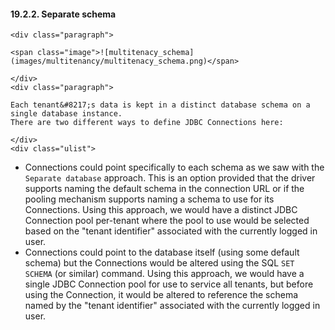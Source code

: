#### 19.2.2. Separate schema

    <div class="paragraph">

    <span class="image">![multitenacy_schema](images/multitenancy/multitenacy_schema.png)</span>

    </div>
    <div class="paragraph">

    Each tenant&#8217;s data is kept in a distinct database schema on a single database instance.
    There are two different ways to define JDBC Connections here:

    </div>
    <div class="ulist">

*   Connections could point specifically to each schema as we saw with the `Separate database` approach.
    This is an option provided that the driver supports naming the default schema in the connection URL or if the pooling mechanism supports naming a schema to use for its Connections.
    Using this approach, we would have a distinct JDBC Connection pool per-tenant where the pool to use would be selected based on the "tenant identifier" associated with the currently logged in user.
*   Connections could point to the database itself (using some default schema) but the Connections would be altered using the SQL `SET SCHEMA` (or similar) command.
    Using this approach, we would have a single JDBC Connection pool for use to service all tenants, but before using the Connection, it would be altered to reference the schema named by the "tenant identifier" associated with the currently logged in user.
    </div>
    </div>
    </div>
    <div class="sect2">
